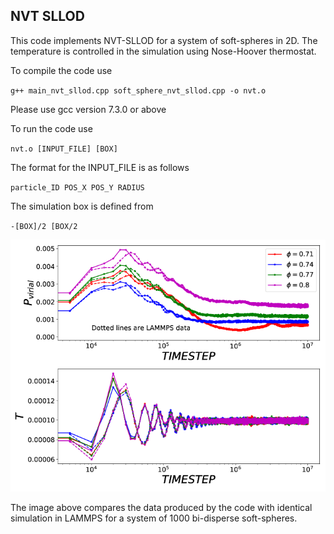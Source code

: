 ## NVT SLLOD 

This code implements NVT-SLLOD for a system of soft-spheres in 2D. 
The temperature is controlled in the simulation using Nose-Hoover 
thermostat. 

To compile the code use 

`g++ main_nvt_sllod.cpp soft_sphere_nvt_sllod.cpp -o nvt.o`

Please use gcc version 7.3.0 or above

To run the code use 

`nvt.o [INPUT_FILE] [BOX]`

The format for the INPUT_FILE is as follows 

`particle_ID POS_X POS_Y RADIUS`

The simulation box is defined from 

`-[BOX]/2 [BOX/2`

![image](/PRESS_TEMP_NVT_SLLOD.png)

The image above compares the data produced by the code with identical 
simulation in LAMMPS for a system of 1000 bi-disperse soft-spheres.
